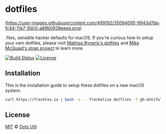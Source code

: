 # dotfiles

(https://user-images.githubusercontent.com/499192/35094095-9943d7da-fc44-11e7-9dc5-a89b0938eeed.png)

.files, sensible hacker defaults for macOS. If you're curious how to setup your own dotfiles, please visit [Mathias Bynens's dotfiles](https://github.com/mathiasbynens/dotfiles) and [Mike McQuaid's strap project](https://github.com/mikemcquaid/strap) to learn more.

[![Build Status](https://img.shields.io/travis/dotiful/dotfiles/master.svg?style=flat)](https://travis-ci.org/dotiful/dotfiles)
[![License](https://img.shields.io/github/license/dotiful/dotfiles.svg?style=flat)](https://github.com/dotiful/dotfiles/blob/master/LICENSE)

## Installation

This is the installation guide to setup these dotfiles on a new macOS system.

```sh
curl https://freckles.io | bash -s -- freckelize dotfiles -f gh:dotiful/dots
```

## License

[MIT](LICENSE) © [Dots Util](https://github.com/dotiful)
